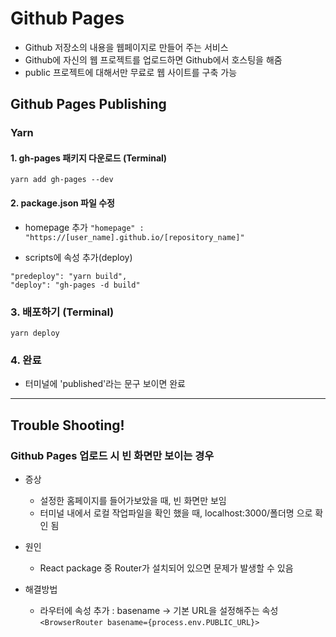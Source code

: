 # Github Pages
- Github 저장소의 내용을 웹페이지로 만들어 주는 서비스
- Github에 자신의 웹 프로젝트를 업로드하면 Github에서 호스팅을 해줌
- public 프로젝트에 대해서만 무료로 웹 사이트를 구축 가능

## Github Pages Publishing
### Yarn
#### 1. gh-pages 패키지 다운로드 (Terminal)
```yarn add gh-pages --dev```

#### 2. package.json 파일 수정
- homepage 추가
```"homepage" : "https://[user_name].github.io/[repository_name]"```

- scripts에 속성 추가(deploy)
```
"predeploy": "yarn build",
"deploy": "gh-pages -d build"
```

### 3. 배포하기 (Terminal)
```yarn deploy```

### 4. 완료
- 터미널에 'published'라는 문구 보이면 완료

-----

## Trouble Shooting!
### Github Pages 업로드 시 빈 화면만 보이는 경우
- 증상
  * 설정한 홈페이지를 들어가보았을 때, 빈 화면만 보임
  * 터미널 내에서 로컬 작업파일을 확인 했을 때, localhost:3000/폴더명 으로 확인 됨

- 원인
  * React package 중 Router가 설치되어 있으면 문제가 발생할 수 있음

- 해결방법
  * 라우터에 속성 추가 : basename -> 기본 URL을 설정해주는 속성
  ```<BrowserRouter basename={process.env.PUBLIC_URL}>```